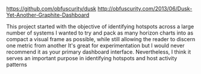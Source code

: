 https://github.com/obfuscurity/dusk
http://obfuscurity.com/2013/06/Dusk-Yet-Another-Graphite-Dashboard

This project started with the objective of identifying hotspots across a large number of systems
I wanted to try and pack as many horizon charts into as compact a visual frame as possible, while still allowing the reader to discern one metric from another
It's great for experimentation but I would never recommend it as your primary dashboard interface. Nevertheless, I think it serves an important purpose in identifying hotspots and host activity patterns
